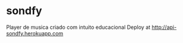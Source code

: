# sondfy
Player de musica criado com intuito educacional
Deploy at http://api-sondfy.herokuapp.com

